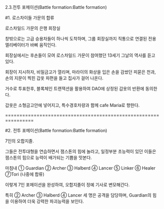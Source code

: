 2.3.전투 포메이션(Battle formation:Battle formation)

#1. 로스차이들 가문의 합류

로스차일드 가문의 은행 회장실

창밖으로는 고급 승용차들이 하나씩 도착하며,
그룹 회장실까지 직통으로 연결된 전용 엘리베이터가 바삐 움직인다.

회장실에서는 후손들이 모여 로스차일드 가문이 참여했던 13세기 그날의 역사를 듣고 있다.

회장이 지시하자, 비밀금고가 열리며,
마라이의 화상을 입은 손을 감쌌던 피묻은 천과,
손의 지문이 찍힌 갑옷 파편을 들고 집사가 걸어 나온다.

거수로 투표한후,
블록체인 트랜잭션을 활용하여 DAO에 상정된 갑옷의 반환에 동의한다.

갑옷은 소형금고안에 넣어지고,
특수경호차량과 함께 cafe Maria로 향한다.

================================================================

#2. 전투 포메이션(Battle formation:Battle formation)

7인의 오합지졸.

그들은 전투대형을 연습하면서 잼스톤의 힘에 놀라고, 일정부분 초능력이 있던 이들은 잼스톤의 힘으로 능력이 배가되는 기쁨을 맛본다.

마침내 ① Guardian ② Archer ③ Halberd ④ Lancer ⑤ Linker ⑥ Healer ⑦Tori (나중에 합류)

이렇게 7인 포메이션을 완성하여, 오합지졸이 정예 기사로 변모해간다.

특히 ② Archer ③ Halberd ④ Lancer 세 명은 공격을 담당하며, Guardian의 힘을 이용하여 더욱 강력한 파괴능력을 보인다.